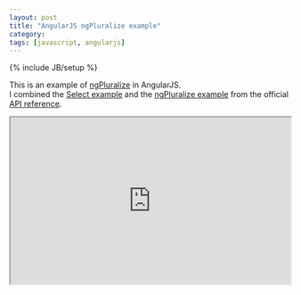 ```yaml
---
layout: post
title: "AngularJS ngPluralize example"
category: 
tags: [javascript, angularjs]
---
```

{% include JB/setup %}

This is an example of [ngPluralize](http://docs.angularjs.org/api/ng.directive:ngPluralize) in AngularJS.  
I combined the [Select example](http://docs.angularjs.org/api/ng.directive:select) and the [ngPluralize example](http://docs.angularjs.org/api/ng.directive:ngPluralize) from the official [API reference](http://docs.angularjs.org/api).

<iframe style="width: 100%; height: 300px" src="http://embed.plnkr.co/rgXcS8A1ckJ4JBI4QUeX?wmode=opaque" frameborder="1" allowfullscreen="allowfullscreen">
  
</iframe>
